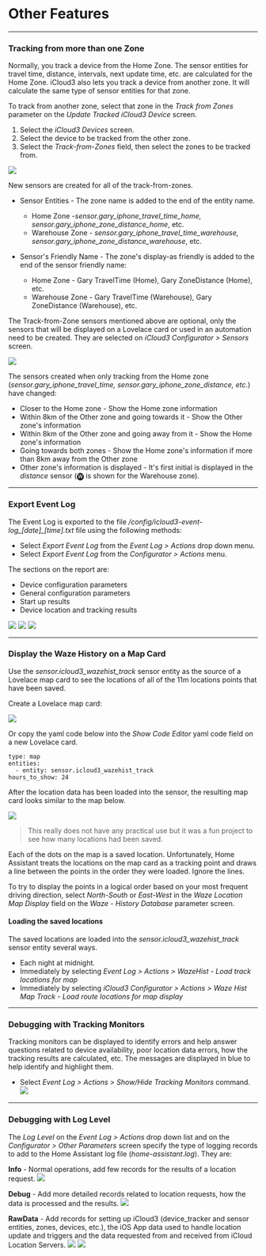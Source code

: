 # Other Features



------

### Tracking from more than one Zone

Normally, you track a device from the Home Zone. The sensor entities for travel time, distance, intervals, next update time, etc. are calculated for the Home Zone. iCloud3 also lets you track a device from another zone. It will calculate the same type of sensor entities for that zone. 

To track from another zone, select that zone in the *Track from Zones* parameter on the *Update Tracked iCloud3 Device* screen. 

1. Select the *iCloud3 Devices* screen.
2. Select the device to be tracked from the other zone.
3. Select the *Track-from-Zones* field, then select the zones to be tracked from.

![](../images/cf-device-update-tfz.png)

New sensors are created for all of the track-from-zones.

- Sensor Entities - The zone name is added to the end of the entity name.
  - Home Zone -*sensor.gary_iphone_travel_time_home, sensor.gary_iphone_zone_distance_home*, etc.
  - Warehouse Zone - *sensor.gary_iphone_travel_time_warehouse, sensor.gary_iphone_zone_distance_warehouse*, etc.

- Sensor's Friendly Name - The zone's display-as friendly is added to the end of the sensor friendly name:
  - Home Zone - Gary TravelTime (Home), Gary ZoneDistance (Home), etc.
  - Warehouse Zone - Gary TravelTime (Warehouse), Gary ZoneDistance (Warehouse), etc.

The Track-from-Zone sensors mentioned above are optional, only the sensors that will be displayed on a Lovelace card or used in an automation need to be created.  They are selected on *iCloud3 Configurator > Sensors* screen.

![](../images/cf-sensors-tfz.png)


The sensors created when only tracking from the Home zone (*sensor.gary_iphone_travel_time, sensor.gary_iphone_zone_distance, etc.*) have changed:

- Closer to the Home zone - Show the Home zone information
- Within 8km of the Other zone and going towards it - Show the Other zone's information
- Within 8km of the Other zone and going away from it - Show the Home zone's information
- Going towards both zones - Show the Home zone's information if more than 8km away from the Other zone
- Other zone's information is displayed - It's first initial is displayed in the *distance* sensor (🅦 is shown for the Warehouse zone).



-----

### Export Event Log

The Event Log is exported to the file */config/icloud3-event-log_[date]_[time].txt* file using the following methods:

- Select *Export Event Log* from the *Event Log > Actions* drop down menu.
- Select *Export Event Log* from the *Configurator > Actions* menu.

The sections on the report are:

- Device configuration parameters
- General configuration parameters
- Start up results
- Device location and tracking results

![](../images/evlog-export-1.png)
![](../images/evlog-export-2.png)
![](../images/evlog-export-3.png)


------

### Display the Waze History on a Map Card

Use the *sensor.icloud3_wazehist_track* sensor entity as the source of a Lovelace map card to see the locations of all of the 11m locations points that have been saved. 

Create a Lovelace map card:

![](C:/Users/Gary/GitHub/icloud3_v3_docs/docs/images/wazehist-map-card-setup.png)

Or copy the yaml code below into the *Show Code Editor* yaml code field on a new Lovelace card.

```type:yaml
type: map
entities:
  - entity: sensor.icloud3_wazehist_track
hours_to_show: 24
```

After the location data has been loaded into the sensor, the resulting map card looks similar to the map below. 

![](../images/wazehist-map.png)

> This really does not have any practical use but it was a fun project to see how many locations had been saved.

Each of the dots on the map is a saved location. Unfortunately, Home Assistant treats the locations on the map card as a tracking point and draws a line between the points in the order they were loaded. Ignore the lines.

To try to display the points in a logical order based on your most frequent driving direction, select *North-South* or *East-West* in the *Waze Location Map Display* field on the *Waze - History Database* parameter screen.



#### Loading the saved locations

The saved locations are loaded into the *sensor.icloud3_wazehist_track* sensor entity several ways.

- Each night at midnight.
- Immediately by selecting *Event Log > Actions > WazeHist - Load track locations for map*
- Immediately by selecting *iCloud3 Configurator > Actions > Waze Hist Map Track - Load route locations for map display*



------

### Debugging with Tracking Monitors

Tracking monitors can be displayed to identify errors and help answer questions related to device availability, poor location data errors, how the tracking results are calculated, etc. The messages are displayed in blue to help identify and highlight them.

- Select *Event Log > Actions > Show/Hide Tracking Monitors* command.
![](../images/tracking-gary-home-monitors.png)



-----

### Debugging with Log Level

The *Log Level* on the *Event Log > Actions* drop down list and on the *Configurator > Other Parameters* screen specify the type of logging records to add to the Home Assistant log file (*home-assistant.log*). They are:

**Info** - Normal operations, add few records for the results of a location request.
![](../images/loglevel-info-1.png)



**Debug** - Add more detailed records related to location requests, how the data is processed and the results.
![](../images/loglevel-debug-1.png)



**RawData** - Add records for setting up iCloud3 (device_tracker and sensor entities, zones, devices, etc.), the iOS App data used to handle location update and triggers and the data requested from and received from iCloud Location Servers.
![](../images/loglevel-rawdata-2.png)
![](../images/loglevel-rawdata-3.png)